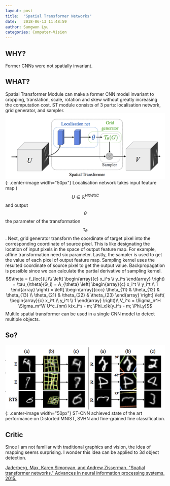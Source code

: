 ```yaml
---
layout: post
title:  "Spatial Transformer Networks"
date:   2018-06-13 11:48:59
author: Sungwon Lyu
categories: Computer-Vision
---
```


## WHY? 
Former CNNs were not spatially invariant. 

## WHAT?
Spatial Transformer Module can make a former CNN model invariant to cropping, translation, scale, rotation and skew without greatly increasing the computation cost. ST module consists of 3 parts: localisation network, grid generator, and sampler. 
![image](/assets/images/stn1.png){: .center-image width="50px"}
Localisation network takes input feature map ($$U \in \mathbb{R}^{H X W X C}$$ and output $$\theta$$ the parameter of the transformation $$\tau_{\theta}$$. Next, grid generator transform the coordinate of target pixel into the corresponding coordinate of source pixel. This is like designating the location of input pixels in the space of output feature map. For example, affine transformation need six parameter. Lastly, the sampler is used to get the value of each pixel of output feature map. Sampling kernel uses the resulted coordinate of source pixel to get the output value. Backpropagation is possible since we can calculate the partial derivative of sampling kernel.
$$\theta = f_{loc}(U)\\
\left( \begin{array}{c} x_i^s \\ y_i^s \end{array} \right) = \tau_{\theta}(G_i) = A_{\theta} \left( \begin{array}{c} x_i^t \\ y_i^t \\ 1 \end{array} \right) = \left[ \begin{array}{ccc} \theta_{11} & \theta_{12} & \theta_{13} \\ \theta_{21} & \theta_{22} & \theta_{23} \end{array} \right] \left( \begin{array}{c} x_i^t \\ y_i^t \\ 1 \end{array} \right)\\
V_i^c = \Sigma_n^H \Sigma_m^W U^c_{nm} k(x_i^s - m; \Phi_x)k(y_i^s - m; \Phi_y)$$
Multile spatial transformer can be used in a single CNN model to detect multiple objects.

## So?
![image](/assets/images/stn2.png){: .center-image width="50px"}
ST-CNN achieved state of the art performance on Distorted MNIST, SVHN and fine-grained fine classification.

## Critic
Since I am not familiar with traditional graphics and vision, the idea of mapping seems surprising. I wonder this idea can be applied to 3d object detection.

[Jaderberg, Max, Karen Simonyan, and Andrew Zisserman. "Spatial transformer networks." Advances in neural information processing systems. 2015.](http://papers.nips.cc/paper/5854-spatial-transformer-networks)